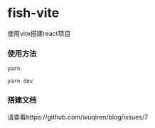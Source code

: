 # fish-vite
使用vite搭建react项目

### 使用方法

```
yarn 

yarn dev
```
### 搭建文档
请查看https://github.com/wuqiren/blog/issues/7
